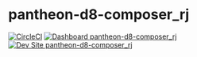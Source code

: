 # pantheon-d8-composer_rj

[![CircleCI](https://circleci.com/gh/rakhimitro/pantheon-d8-composer_rj.svg?style=shield)](https://circleci.com/gh/rakhimitro/pantheon-d8-composer_rj)
[![Dashboard pantheon-d8-composer_rj](https://img.shields.io/badge/dashboard-pantheon_d8_composer_rj-yellow.svg)](https://dashboard.pantheon.io/sites/01e6d25f-3151-4b9c-a4db-139378954aaa#dev/code)
[![Dev Site pantheon-d8-composer_rj](https://img.shields.io/badge/site-pantheon_d8_composer_rj-blue.svg)](http://dev-pantheon-d8-composer_rj.pantheonsite.io/)
